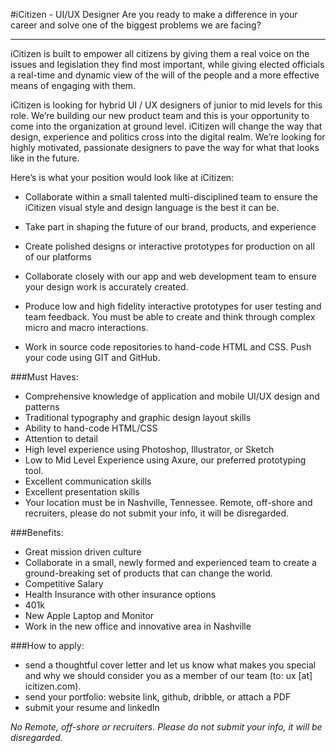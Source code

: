 #iCitizen - UI/UX Designer
Are you ready to make a difference in your career and solve one of the biggest problems we are facing?
* * *

iCitizen is built to empower all citizens by giving them a real voice on the issues and legislation they find most important, while giving elected officials a real-time and dynamic view of the will of the people and a more effective means of engaging with them.

iCitizen is looking for hybrid UI / UX designers of junior to mid levels for this role. We’re building our new product team and this is your opportunity to come into the organization at ground level.  iCitizen will change the way that design, experience and politics cross into the digital realm.  We’re looking for highly motivated, passionate designers to pave the way for what that looks like in the future.
 
Here’s is what your position would look like at iCitizen:

* Collaborate within a small talented multi-disciplined team to ensure the iCitizen visual style and design language is the best it can be.

* Take part in shaping the future of our brand, products, and experience

* Create polished designs or interactive prototypes for production on all of our platforms

* Collaborate closely with our app and web development team to ensure your design work is accurately created.

* Produce low and high fidelity interactive prototypes for user testing and team feedback.  You must be able to create and think through complex micro and macro interactions.

* Work in source code repositories to hand-code HTML and CSS.  Push your code using GIT and GitHub.


###Must Haves:
* Comprehensive knowledge of application and mobile UI/UX design and patterns
* Traditional typography and graphic design layout skills
* Ability to hand-code HTML/CSS
* Attention to detail
* High level experience using Photoshop, Illustrator, or Sketch
* Low to Mid Level Experience using Axure, our preferred prototyping tool.
* Excellent communication skills
* Excellent presentation skills
* Your location must be in Nashville, Tennessee.  Remote, off-shore and recruiters, please do not submit your info, it will be disregarded.

###Benefits:
* Great mission driven culture 
* Collaborate in a small, newly formed and experienced team to create a ground-breaking set of products that can change the world.
* Competitive Salary
* Health Insurance with other insurance options
* 401k 
* New Apple Laptop and Monitor
* Work in the new office and innovative area in Nashville

###How to apply:
* send a thoughtful cover letter and let us know what makes you special and why we should consider you as a member of our team (to: ux [at] icitizen.com).
* send your portfolio: website link, github, dribble, or attach a PDF
* submit your resume and linkedIn

*No Remote, off-shore or recruiters. Please do not submit your info, it will be disregarded.*


